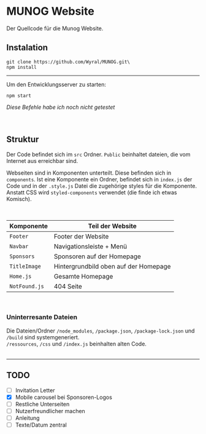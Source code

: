 # MUNOG Website
Der Quellcode für die Munog Website.

## Instalation

```console
git clone https://github.com/Wyral/MUNOG.git\
npm install
```
----------------------------------------------------
Um den Entwicklungsserver zu starten:

```console
npm start
``` 
_Diese Befehle habe ich noch nicht getestet_  
<br><br>
## Struktur


Der Code befindet sich im `src` Ordner. `Public` beinhaltet dateien, die vom Internet aus erreichbar sind.

Webseiten sind in Komponenten unterteilt. Diese befinden sich in `components`. Ist eine Komponente ein Ordner, befindet sich in `index.js` der Code und in der `.style.js` Datei die zugehörige styles für die Komponente. Anstatt CSS wird `styled-components` verwendet (die finde ich etwas Komisch).  

<br>

Komponente        | Teil der Website 
----------------- | -------------------------------
`Footer`          | Footer der Website
`Navbar`          | Navigationsleiste + Menü
`Sponsors`        | Sponsoren auf der Homepage
`TitleImage`      | Hintergrundbild oben auf der Homepage
`Home.js`         | Gesamte Homepage
`NotFound.js`     | 404 Seite  

<br>

### Uninterresante Dateien
Die Dateien/Ordner `/node_modules`, `/package.json`, `/package-lock.json` und `/build` sind systemgeneriert.  
`/ressources`, `/css` und `/index.js` beinhalten alten Code.  
<br>

__________________________
## TODO
- [ ] Invitation Letter
- [X] Mobile carousel bei Sponsoren-Logos
- [ ] Restliche Unterseiten
- [ ] Nutzerfreundlicher machen
- [ ] Anleitung 
- [ ] Texte/Datum zentral